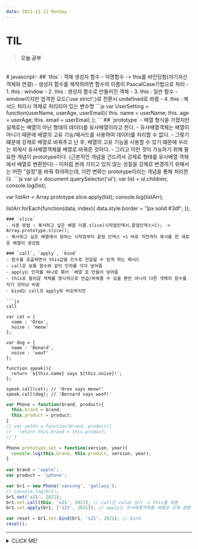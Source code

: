 ```yaml
---
date: 2021-11-22 Monday
---
```


# TIL

> **오늘 공부**
<br />
# javascript💦
## `this` :  객체 생성자 함수
- 익명함수 -> this를 바인딩함(자기자신 객체와 연결)
- 생성자 함수를 제작하려면 함수의 이름이 PascalCase기법으로 처리
  - 1. this : window
  - 2. this : 생성자 함수로 만들어진 객체
  - 3. this : 일반 함수 - window이지만 엄격한 모드('use strict';)로 전환시 undefined로 바뀜
  - 4. this : 메서드 처리시 객체로 처리되어 있는 변수명
```js
var UserSetting = function(userName, userAge, userEmail){
  this. name = userName;
  this. age = userAge;
  this. email = userEmail;
};
```
## `prototype`
- 배열 형식을 가졌지만 실제로는 배열이 아닌 형태의 데이터를 유사배열이라고 한다. 
-  유사배열객체는 배열이 아니기 때문에 배열의 고유 기능/메서드를 사용하여 데이터를 처리할 수 없다. 
- 그렇기 떄문에 강제로 배열로 바꿔주고 난 후, 배열의 고유 기능을 사용할 수 있기 떄문에 우리는 위에서 유사배열객체를 배열로 바꿔준 것이다.
- 그리고 이런 것이 가능하기 위해 필요한 개념이 prototype이다. (근본적인 개념을 건드려서 강제로 형태를 유사배열 객체에서 배열로 변환한다)
- 이처럼 본래 가지고 있지 않는 성질을 강제로 변경하기 위해서는 어떤 "설정"을 바꿔 줘야하는데, 이런 변화는 prototype이라는 개념을 통해 처리한다.
```js
var ul = document.querySelector('ul');
var list = ul.children;
console.log(list);

var listArr = Array.prototype.slice.apply(list);
console.log(listArr);

listArr.forEach(function(data, index){
  data.style.border = '1px solid #3df';
});
```
### `slice`
- 사용 방법 : 복사하고 싶은 배열 이름.slice(시작점인덱서,끝점인덱스+1); -> Array.prototype.slice();
- 복사하고 싶은 배열에서 원하는 시작점부터 끝점 인덱스 +1 바로 직전까지 복사를 한 새로운 배열이 생성됨

### `call`, `apply`, `bind`
- 함수를 호출하면서 this값을 인수로 전달할 수 있게 하는 메서드
- call은 보통 함수와 같이 인자를 각각 넣어줌
- apply는 인자를 하나로 묶어 `배열`로 만들어 넣어줌
- this로 들어갈 객체를 명시적으로 언급/바꿔줄 수 있을 뿐만 아니라 다른 객체의 함수를 자기 것마냥 바꿈
- bind는 call과 apply와 비슷하지만 

```js
call

var cat = {
  name : 'Oreo',
  noise : 'meow'
};

var dog = {
  name : 'Benard',
  noise : 'woof'
};

function speak(){
  return `${this.name} says ${this.noise}!`;
};

speak.call(cat); // 'Oreo says meow!'
speak.call(dog); // 'Bernard says woof!'
```

```js
var Phone = function(brand, product){
  this.brand = brand;
  this.product = product;
}
// var setFn = function(brand, product){
//   return this.brand + this.product;
// }

Phone.prototype.set = function(version, year){
  console.log(this.brand, this.product, version, year);
}
  
var brand = 'apple';
var product = 'iphone';

var br1 = new Phone('sansung', 'gallaxy');
// console.log(br1);
br1.set('s21', 2021); 
br1.set.call(this, 's21', 2021); // call은 value 담기 -> this를 칭함
br1.set.apply(br1, ['s21', 2021]); // apply는 유사배열객체를 배열로 강제 변환

var reset = br1.set.bind(br1, 's21', 2021); // bind 
reset();
``` 


---
<details>
<summary>CLICK ME!</summary>  

- https://nykim.work/71
- https://velog.io/@josworks27/%ED%95%A8%EC%88%98%ED%98%B8%EC%B6%9C-call-apply-bind-%EC%B0%A8%EC%9D%B4
- https://betterprogramming.pub/how-and-why-to-use-call-apply-and-bind-in-javascript-17d50d5a1eb0
</detials>  
